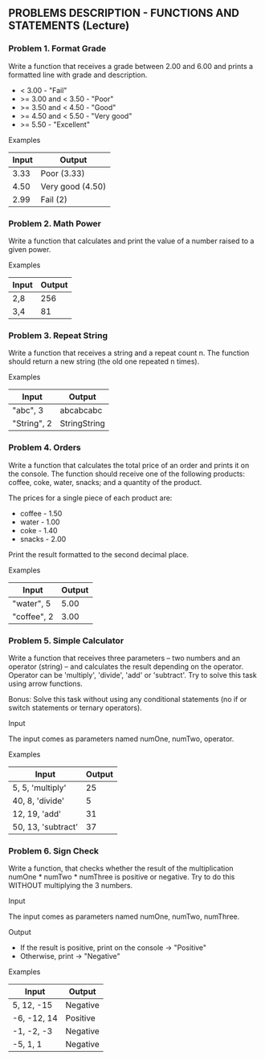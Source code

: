 ## PROBLEMS DESCRIPTION - FUNCTIONS AND STATEMENTS (Lecture)


### Problem 1.	Format Grade

Write a function that receives a grade between 2.00 and 6.00 and prints a formatted line with grade and description.
  
  +	< 3.00 - "Fail"
  +	\>= 3.00 and < 3.50 - "Poor"
  +	\>= 3.50 and < 4.50 - "Good"
  +	\>= 4.50 and < 5.50 - "Very good"
  +	\>= 5.50 - "Excellent"

Examples

| Input | Output |
| --- | --- |
| 3.33 | Poor (3.33) |
| 4.50 | Very good (4.50) |
| 2.99 | Fail (2) |

### Problem 2. Math Power

Write a function that calculates and print the value of a number raised to a given power.

Examples

| Input | Output |
| --- | --- |
| 2,8 | 256 |
| 3,4 | 81 |

### Problem 3. Repeat String

Write a function that receives a string and a repeat count n. The function should return a new string (the old one repeated n times).

Examples

| Input | Output |
| --- | --- |
| "abc", 3 | abcabcabc |
| "String", 2 | StringString |

### Problem 4. Orders

Write a function that calculates the total price of an order and prints it on the console. The function should receive one of the following products: coffee, coke, water, snacks; and a quantity of the product. 

The prices for a single piece of each product are: 

  +	coffee - 1.50
  +	water - 1.00
  +	coke - 1.40
  +	snacks - 2.00

Print the result formatted to the second decimal place.

Examples

| Input | Output |
| --- | --- |
| "water", 5 | 5.00 |
| "coffee", 2 | 3.00 |

### Problem 5. Simple Calculator

Write a function that receives three parameters – two numbers and an operator (string) – and calculates the result depending on the operator. Operator can be 'multiply', 'divide', 'add' or 'subtract'. Try to solve this task using arrow functions.

Bonus: Solve this task without using any conditional statements (no if or switch statements or ternary operators).

Input

The input comes as parameters named numOne, numTwo, operator.

Examples

| Input | Output |
| --- | --- |
| 5, 5, 'multiply' | 25 |
| 40, 8, 'divide' | 5 |
| 12, 19, 'add' | 31 |
| 50, 13, 'subtract' | 37 |

### Problem 6. Sign Check

Write a function, that checks whether the result of the multiplication numOne * numTwo * numThree is positive or negative. Try to do this WITHOUT multiplying the 3 numbers.

Input

The input comes as parameters named numOne, numTwo, numThree.

Output

  +	If the result is positive, print on the console -> "Positive"
  +	Otherwise, print -> "Negative"

Examples

| Input | Output |
| --- | --- |
|  5, 12, -15 | Negative |
| -6, -12, 14 | Positive |
| -1, -2, -3 | Negative |
| -5, 1, 1 | Negative |